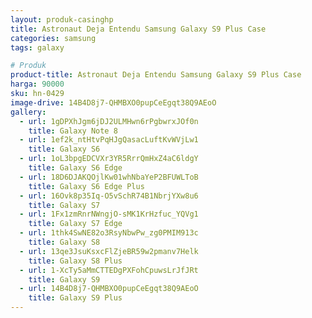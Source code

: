 ```yaml
---
layout: produk-casinghp
title: Astronaut Deja Entendu Samsung Galaxy S9 Plus Case
categories: samsung
tags: galaxy

# Produk
product-title: Astronaut Deja Entendu Samsung Galaxy S9 Plus Case
harga: 90000
sku: hn-0429
image-drive: 14B4D8j7-QHMBXO0pupCeEgqt38Q9AEoO
gallery:
  - url: 1gDPXhJgm6jDJ2ULMHwn6rPgbwrxJOf0n
    title: Galaxy Note 8
  - url: 1ef2k_ntHtvPqHJgQasacLuftKvWVjLw1
    title: Galaxy S6
  - url: 1oL3bpgEDCVXr3YR5RrrQmHxZ4aC6ldgY
    title: Galaxy S6 Edge
  - url: 18D6DJAKQOjlKw01whNbaYeP2BFUWLToB
    title: Galaxy S6 Edge Plus
  - url: 16Ovk8p35Iq-O5vSchR74B1NbrjYXw8u6
    title: Galaxy S7
  - url: 1Fx1zmRnrNWngjO-sMK1KrHzfuc_YQVg1
    title: Galaxy S7 Edge
  - url: 1thk4SwNE82o3RsyNbwPw_zg0PMIM913c
    title: Galaxy S8
  - url: 13qe3JsuKsxcFlZjeBR59w2pmanv7Helk
    title: Galaxy S8 Plus
  - url: 1-XcTy5aMmCTTEDgPXFohCpuwsLrJfJRt
    title: Galaxy S9
  - url: 14B4D8j7-QHMBXO0pupCeEgqt38Q9AEoO
    title: Galaxy S9 Plus
---
```


